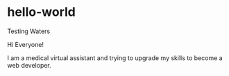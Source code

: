 # hello-world
Testing Waters

Hi Everyone!

I am a medical virtual assistant and trying to upgrade my skills to become a web developer.
